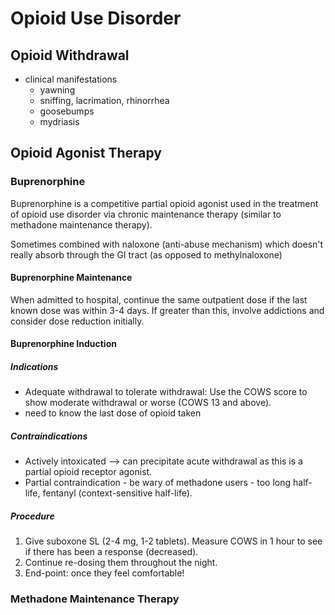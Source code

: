# Opioid Use Disorder
## Opioid Withdrawal
- clinical manifestations
	- yawning
	- sniffing, lacrimation, rhinorrhea
	- goosebumps
	- mydriasis

## Opioid Agonist Therapy
### Buprenorphine
Buprenorphine is a competitive partial opioid agonist used in the treatment of opioid use disorder via chronic maintenance therapy (similar to methadone maintenance therapy).

Sometimes combined with naloxone (anti-abuse mechanism) which doesn't really absorb through the GI tract (as opposed to methylnaloxone)

#### Buprenorphine Maintenance
When admitted to hospital, continue the same outpatient dose if the last known dose was within 3-4 days. If greater than this, involve addictions and consider dose reduction initially.

#### Buprenorphine Induction
##### Indications
- Adequate withdrawal to tolerate withdrawal: Use the COWS score to show moderate withdrawal or worse (COWS 13 and above).
- need to know the last dose of opioid taken

##### Contraindications
- Actively intoxicated --> can precipitate acute withdrawal as this is a partial opioid receptor agonist.
- Partial contraindication - be wary of methadone users - too long half-life, fentanyl (context-sensitive half-life).

##### Procedure
1. Give suboxone SL (2-4 mg, 1-2 tablets). Measure COWS in 1 hour to see if there has been a response (decreased).
2. Continue re-dosing them throughout the night.
3. End-point:  once they feel comfortable!

### Methadone Maintenance Therapy